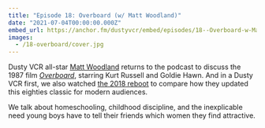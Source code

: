 ```yaml
---
title: "Episode 18: Overboard (w/ Matt Woodland)"
date: "2021-07-04T00:00:00.000Z"
embed_url: https://anchor.fm/dustyvcr/embed/episodes/18--Overboard-w-Matt-Woodland-e13trh4
images:
  - /18-overboard/cover.jpg
---
```


Dusty VCR all-star [Matt Woodland](https://wanderjest.com/matt.woodland) returns to the podcast to discuss the 1987 film [_Overboard_](https://www.imdb.com/title/tt0093693/), starring Kurt Russell and Goldie Hawn. And in a Dusty VCR first, we also watched [the 2018 reboot](https://www.imdb.com/title/tt1563742/) to compare how they updated this eighties classic for modern audiences.

We talk about homeschooling, childhood discipline, and the inexplicable need young boys have to tell their friends which women they find attractive.

<!--more-->
